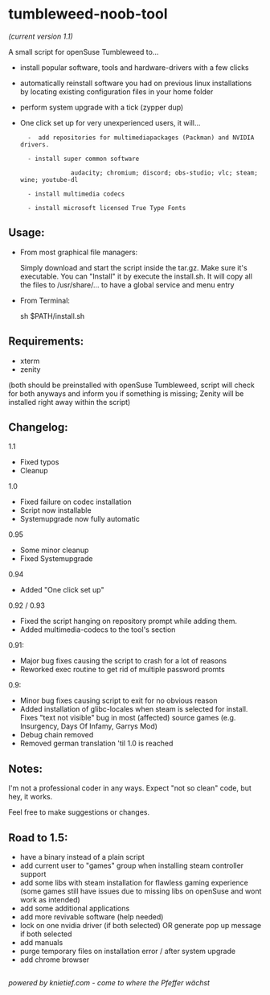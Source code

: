 # tumbleweed-noob-tool 
_(current version 1.1)_

A small script for openSuse Tumbleweed to... 
- install popular software, tools and hardware-drivers with a few clicks
- automatically reinstall software you had on previous linux installations by locating existing configuration files in your home folder
- perform system upgrade with a tick (zypper dup)
- One click set up for very unexperienced users, it will...

        -  add repositories for multimediapackages (Packman) and NVIDIA drivers. 
        
        - install super common software
        
                    audacity; chromium; discord; obs-studio; vlc; steam; wine; youtube-dl 
                    
        - install multimedia codecs
        
        - install microsoft licensed True Type Fonts
        
##

## Usage:
- From most graphical file managers: 

    Simply download and start the script inside the tar.gz. Make sure it's executable.
    You can "Install" it by execute the install.sh. It will copy all the files to /usr/share/... to have a global service and menu entry

- From Terminal:

    sh $PATH/install.sh
##

## Requirements:
- xterm 
- zenity 

(both should be preinstalled with openSuse Tumbleweed, script will check for both anyways and inform you if something is missing; Zenity will be installed right away within the script)
##

## Changelog:
1.1
- Fixed typos
- Cleanup

1.0
- Fixed failure on codec installation
- Script now installable
- Systemupgrade now fully automatic

0.95
- Some minor cleanup
- Fixed Systemupgrade

0.94
- Added "One click set up"

0.92 / 0.93
- Fixed the script hanging on repository prompt while adding them.
- Added multimedia-codecs to the tool's section

0.91:
- Major bug fixes causing the script to crash for a lot of reasons
- Reworked exec routine to get rid of multiple password promts

0.9:
- Minor bug fixes causing script to exit for no obvious reason
- Added installation of glibc-locales when steam is selected for install.
    Fixes "text not visible" bug in most (affected) source games (e.g. Insurgency, Days Of Infamy, Garrys Mod)
- Debug chain removed
- Removed german translation 'til 1.0 is reached

##


## Notes:

I'm not a professional coder in any ways. Expect "not so clean" code, but hey, it works.

Feel free to make suggestions or changes.
##

## Road to 1.5:
- have a binary instead of a plain script
- add current user to "games" group when installing steam controller support
- add some libs with steam installation for flawless gaming experience (some games still have issues due to missing libs on openSuse and wont work as intended)
- add some additional applications
- add more revivable software (help needed)
- lock on one nvidia driver (if both selected) OR generate pop up message if both selected
- add manuals
- purge temporary files on installation error / after system upgrade
- add chrome browser

##
_powered by knietief.com - come to where the Pfeffer wächst_
